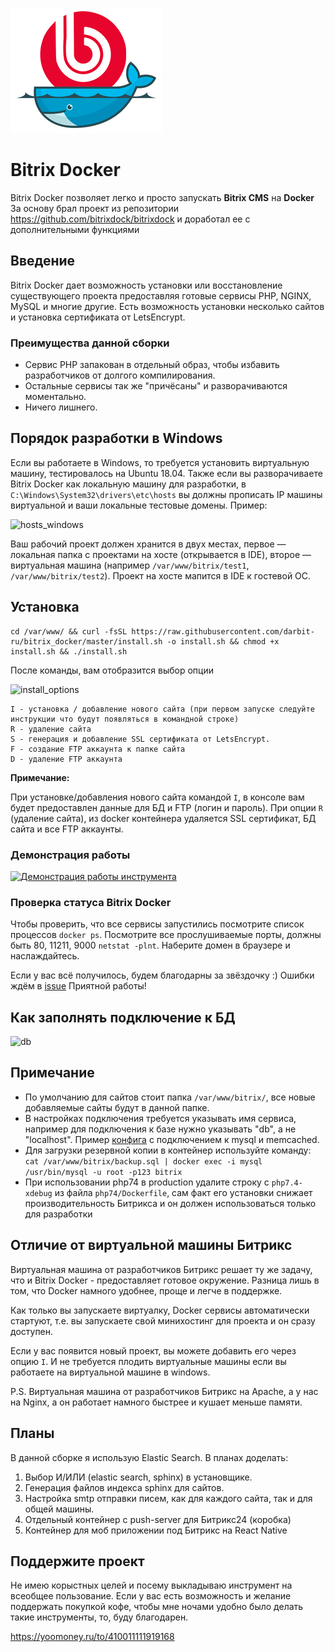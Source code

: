 ![Alt text](assets/logo.jpg?raw=true "BitrixDock")

# Bitrix Docker
Bitrix Docker позволяет легко и просто запускать **Bitrix CMS** на **Docker**
За основу брал проект из репозитории https://github.com/bitrixdock/bitrixdock и доработал ее с дополнительными функциями

## Введение
Bitrix Docker дает возможность установки или восстановление существующего проекта предоставляя готовые сервисы PHP, NGINX, MySQL и многие другие.
Есть возможность установки несколько сайтов и установка сертификата от LetsEncrypt.

### Преимущества данной сборки
- Сервис PHP запакован в отдельный образ, чтобы избавить разработчиков от долгого компилирования.
- Остальные сервисы так же "причёсаны" и разворачиваются моментально.
- Ничего лишнего.

## Порядок разработки в Windows
Если вы работаете в Windows, то требуется установить виртуальную машину, тестировалось на Ubuntu 18.04.
Также если вы разворачиваете Bitrix Docker как локальную машину для разработки, в ```C:\Windows\System32\drivers\etc\hosts``` вы должны прописать IP машины виртуальной и ваши локальные тестовые домены.
Пример:

![hosts_windows](https://raw.githubusercontent.com/darbit-ru/bitrix_docker/master/hosts_windows.png)

Ваш рабочий проект должен хранится в двух местах, первое — локальная папка с проектами на хосте (открывается в IDE), второе — виртуальная машина
(например ```/var/www/bitrix/test1```, ```/var/www/bitrix/test2```). Проект на хосте мапится в IDE к гостевой OC.

## Установка
```
cd /var/www/ && curl -fsSL https://raw.githubusercontent.com/darbit-ru/bitrix_docker/master/install.sh -o install.sh && chmod +x install.sh && ./install.sh
```

После команды, вам отобразится выбор опции

![install_options](https://raw.githubusercontent.com/darbit-ru/bitrix_docker/master/install_options.png)

```
I - установка / добавление нового сайта (при первом запуске следуйте инструкции что будут появляться в командной строке)
R - удаление сайта
S - генерация и добавление SSL сертификата от LetsEncrypt.
F - создание FTP аккаунта к папке сайта
D - удаление FTP аккаунта
```

**Примечание:**

При установке/добавления нового сайта командой ```I```, в консоле вам будет предоставлен данные для БД и FTP (логин и пароль).
При опции ```R``` (удаление сайта), из docker контейнера удаляется SSL сертификат, БД сайта и все FTP аккаунты.

### Демонстрация работы

[![Демонстрация работы инструмента](https://img.youtube.com/vi/TKO1J4EOXK4/0.jpg)](https://www.youtube.com/watch?v=TKO1J4EOXK4)



### Проверка статуса Bitrix Docker

Чтобы проверить, что все сервисы запустились посмотрите список процессов ```docker ps```.
Посмотрите все прослушиваемые порты, должны быть 80, 11211, 9000 ```netstat -plnt```.
Наберите домен в браузере и наслаждайтесь.


Если у вас всё получилось, будем благодарны за звёздочку :)
Ошибки ждём в [issue](https://github.com/darbit-ru/bitrix_docker/issues)
Приятной работы!

## Как заполнять подключение к БД
![db](https://raw.githubusercontent.com/darbit-ru/bitrix_docker/master/db.png)

## Примечание
- По умолчанию для сайтов стоит папка ```/var/www/bitrix/```, все новые добавляемые сайты будут в данной папке.
- В настройках подключения требуется указывать имя сервиса, например для подключения к базе нужно указывать "db", а не "localhost". Пример [конфига](configs/.settings.php) с подключением к mysql и memcached.
- Для загрузки резервной копии в контейнер используйте команду: ```cat /var/www/bitrix/backup.sql | docker exec -i mysql /usr/bin/mysql -u root -p123 bitrix```
- При использовании php74 в production удалите строку с `php7.4-xdebug` из файла `php74/Dockerfile`, сам факт его установки снижает производительность Битрикса и он должен использоваться только для разработки

## Отличие от виртуальной машины Битрикс
Виртуальная машина от разработчиков Битрикс решает ту же задачу, что и Bitrix Docker - предоставляет готовое окружение. Разница лишь в том, что Docker намного удобнее, проще и легче в поддержке.

Как только вы запускаете виртуалку, Docker сервисы автоматически стартуют, т.е. вы запускаете свой минихостинг для проекта и он сразу доступен.

Если у вас появится новый проект, вы можете добавить его через опцию ```I```. И не требуется плодить виртуальные машины если вы работаете на виртуальной машине в windows.

P.S.
Виртуальная машина от разработчиков Битрикс на Apache, а у нас на Nginx, а он работает намного быстрее и кушает меньше памяти.

## Планы
В данной сборке я использую Elastic Search. В планах доделать:
1. Выбор И/ИЛИ (elastic search, sphinx) в установщике.
2. Генерация файлов индекса sphinx для сайтов.
3. Настройка smtp отправки писем, как для каждого сайта, так и для общей машины.
4. Отдельный контейнер с push-server для Битрикс24 (коробка)
5. Контейнер для моб приложении под Битрикс на React Native

## Поддержите проект
Не имею корыстных целей и посему выкладываю инструмент на всеобщее пользование. Если у вас есть возможность и желание поддержать покупкой кофе, чтобы мне ночами удобно было делать такие инструменты, то, буду благодарен.

https://yoomoney.ru/to/410011111919168

